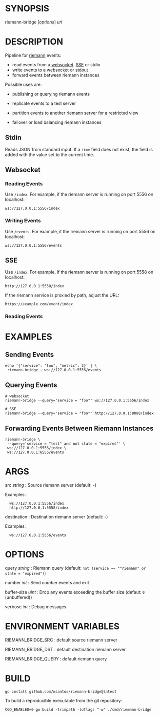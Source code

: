 # SYNOPSIS

riemann-bridge [*options*] *url*

# DESCRIPTION

Pipeline for [riemann](https://riemann.io/) events:

* read events from a [websocket](https://github.com/gorilla/websocket),
  [SSE](https://github.com/donovanhide/eventsource) or stdin
* write events to a websocket or stdout
* forward events between riemann instances

Possible uses are:

* publishing or querying riemann events

* replicate events to a test server

* partition events to another riemann server for a restricted view

* failover or load balancing riemann instances

## Stdin

Reads JSON from standard input. If a `time` field does not exist, the
field is added with the value set to the current time.

## Websocket

### Reading Events

Use `/index`. For example, if the riemann server is running on port 5556
on localhost:

```
ws://127.0.0.1:5556/index
```

### Writing Events

Use `/events`. For example, if the riemann server is running on port 5556
on localhost:

```
ws://127.0.0.1:5556/events
```

## SSE

Use `/index`. For example, if the riemann server is running on port 5558
on localhost:

```
http://127.0.0.1:5558/index
```

If the riemann service is proxied by path, adjust the URL:

```
https://example.com/event/index
```

### Reading Events

# EXAMPLES

## Sending Events

```
echo '{"service": "foo", "metric": 2}' | \
 riemann-bridge - ws://127.0.0.1:5556/events
```

## Querying Events

```
# websocket
riemann-bridge --query='service = "foo"' ws://127.0.0.1:5556/index

# SSE
riemann-bridge --query='service = "foo"' http://127.0.0.1:8080/index
```

## Forwarding Events Between Riemann Instances

```
riemann-bridge \
 --query='service = "test" and not state = "expired"' \
 ws://127.0.0.1:5556/index \
 ws://127.0.0.1:6556/events
```

# ARGS

src *string*
: Source riemann server (default: -)

Examples:

```
  ws://127.0.0.1:5556/index
  http://127.0.0.1:5558/index
```

destination
: Destination riemann server (default: -)

Examples:

```
  ws://127.0.0.1:5556/events
```

# OPTIONS

query *string*
: Riemann query (default: `not (service ~= "^riemann" or state = "expired")`)

number *int*
: Send *number* events and exit

buffer-size *uint*
: Drop any events exceeding the buffer size (defaut: `0` (unbuffered))

verbose *int*
: Debug messages

# ENVIRONMENT VARIABLES

RIEMANN_BRIDGE_SRC
: default source riemann server

RIEMANN_BRIDGE_DST
: default destination riemann server

RIEMANN_BRIDGE_QUERY
: default riemann query

# BUILD

```
go install github.com/msantos/riemann-bridge@latest
```

To build a reproducible executable from the git repository:

```
CGO_ENABLED=0 go build -trimpath -ldflags "-w" ./cmd/riemann-bridge
```
